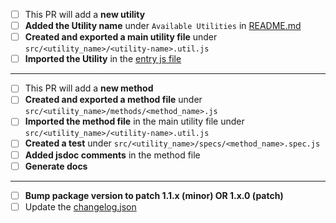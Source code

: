 - [ ] This PR will add a **new utility**
- [ ] **Added the Utility name** under `Available Utilities` in [README.md](../README.md)
- [ ] **Created and exported a main utility file** under `src/<utility_name>/<utility-name>.util.js`
- [ ] **Imported the Utility** in the [entry js file](../src/index.js)

----

- [ ] This PR will add a **new method**
- [ ] **Created and exported a method file** under `src/<utility_name>/methods/<method_name>.js`
- [ ] **Imported the method file** in the main utility file under `src/<utility_name>/<utility-name>.util.js`
- [ ] **Created a test** under `src/<utility_name>/specs/<method_name>.spec.js`
- [ ] **Added jsdoc comments** in the method file
- [ ] **Generate docs**

----

- [ ] **Bump package version to patch 1.1.x (minor) OR 1.x.0 (patch)**
- [ ] Update the [changelog.json](./changelog.json)
